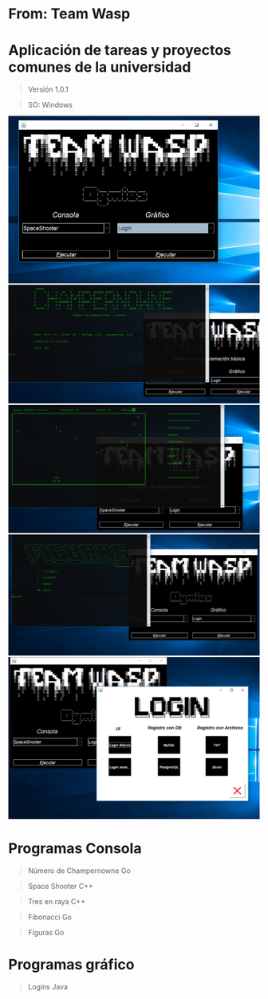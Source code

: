 # From: Team Wasp
# Aplicación de tareas y proyectos comunes de la universidad

> Versión 1.0.1

> SO: Windows

![](screenshot/Captura.PNG)
![](screenshot/Captura2.PNG)
![](screenshot/Captura3.PNG)
![](screenshot/Captura4.PNG)
![](screenshot/Captura5.PNG)

# Programas Consola

> Número de Champernowne Go

> Space Shooter C++

> Tres en raya C++

> Fibonacci Go

> Figuras Go


# Programas gráfico

> Logins Java
